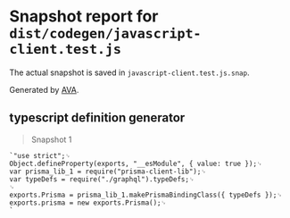# Snapshot report for `dist/codegen/javascript-client.test.js`

The actual snapshot is saved in `javascript-client.test.js.snap`.

Generated by [AVA](https://ava.li).

## typescript definition generator

> Snapshot 1

    `"use strict";␊
    Object.defineProperty(exports, "__esModule", { value: true });␊
    var prisma_lib_1 = require("prisma-client-lib");␊
    var typeDefs = require("./graphql").typeDefs;␊
    ␊
    exports.Prisma = prisma_lib_1.makePrismaBindingClass({ typeDefs });␊
    exports.prisma = new exports.Prisma();␊
    `
